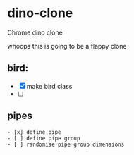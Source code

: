 # dino-clone
Chrome dino clone

whoops this is going to be a flappy clone

## bird:
 - [x] make bird class
 - [ ]


## pipes
    - [x] define pipe
    - [ ] define pipe group
    - [ ] randomise pipe group dimensions
